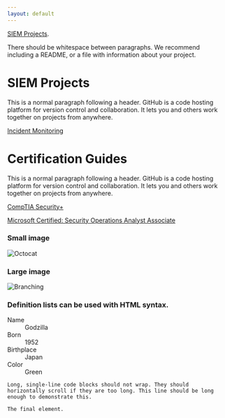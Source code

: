 ```yaml
---
layout: default
---
```


[SIEM Projects](./siem_projects.md).

There should be whitespace between paragraphs. We recommend including a README, or a file with information about your project.

# SIEM Projects

This is a normal paragraph following a header. GitHub is a code hosting platform for version control and collaboration. It lets you and others work together on projects from anywhere.

[Incident Monitoring](./siem_projects.md)

# Certification Guides

This is a normal paragraph following a header. GitHub is a code hosting platform for version control and collaboration. It lets you and others work together on projects from anywhere.

[CompTIA Security+](./siem_projects.md)

[Microsoft Certified: Security Operations Analyst Associate](./siem_projects.md)

### Small image

![Octocat](https://github.githubassets.com/images/icons/emoji/octocat.png)

### Large image

![Branching](https://guides.github.com/activities/hello-world/branching.png)


### Definition lists can be used with HTML syntax.

<dl>
<dt>Name</dt>
<dd>Godzilla</dd>
<dt>Born</dt>
<dd>1952</dd>
<dt>Birthplace</dt>
<dd>Japan</dd>
<dt>Color</dt>
<dd>Green</dd>
</dl>

```
Long, single-line code blocks should not wrap. They should horizontally scroll if they are too long. This line should be long enough to demonstrate this.
```

```
The final element.
```
